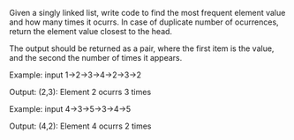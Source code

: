 Given a singly linked list, write code to find the most frequent element value and how many times it ocurrs. In case of duplicate number of ocurrences, return the element value closest to the head. 

The output should be returned as a pair, where the first item is the value, and the second the number of times it appears.

Example: input 1->2->3->4->2->3->2

Output: (2,3): Element 2 ocurrs 3 times

Example: input 4->3->5->3->4->5

Output: (4,2): Element 4 ocurrs 2 times